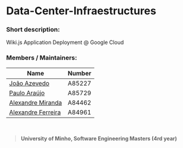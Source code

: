 # Data-Center-Infraestructures

### Short description:
Wiki.js Application Deployment @ Google Cloud

### Members / Maintainers:


|      Name     | Number |
|---------------|--------|
| [João Azevedo](https://github.com/devzizu)   | A85227 |
| [Paulo Araújo](https://github.com/paulob122) | A85729 |
| [Alexandre Miranda](https://github.com/aemiranda7) | A84462 |
| [Alexandre Ferreira](https://github.com/brancc0c) | A84961 |

<br>

>**University of Minho, Software Engineering Masters (4rd year)**
